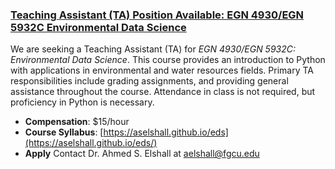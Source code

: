 ### [Teaching Assistant (TA) Position Available: EGN 4930/EGN 5932C Environmental Data Science](https://aselshall.github.io/ads/eds-ta)

We are seeking a Teaching Assistant (TA) for *EGN 4930/EGN 5932C: Environmental Data Science*. This course provides an introduction to Python with applications in environmental and water resources fields. Primary TA responsibilities include grading assignments, and providing general assistance throughout the course. Attendance in class is not required, but proficiency in Python is necessary.

- **Compensation**: $15/hour
- **Course Syllabus**: [https://aselshall.github.io/eds](https://aselshall.github.io/eds/)
- **Apply** Contact Dr. Ahmed S. Elshall at [aelshall@fgcu.edu](mailto:aelshall@fgcu.edu)

